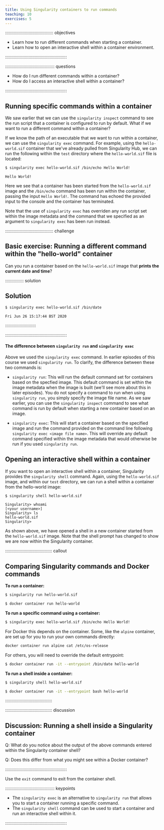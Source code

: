 ```yaml
---
title: Using Singularity containers to run commands
teaching: 10
exercises: 5
---
```


::::::::::::::::::::::::::::::::::::::: objectives

- Learn how to run different commands when starting a container.
- Learn how to open an interactive shell within a container environment.

::::::::::::::::::::::::::::::::::::::::::::::::::

:::::::::::::::::::::::::::::::::::::::: questions

- How do I run different commands within a container?
- How do I access an interactive shell within a container?

::::::::::::::::::::::::::::::::::::::::::::::::::

## Running specific commands within a container

We saw earlier that we can use the `singularity inspect` command to see the run script that a container is configured to run by default. What if we want to run a different command within a container?

If we know the path of an executable that we want to run within a container, we can use the `singularity exec` command. For example, using the `hello-world.sif` container that we've already pulled from Singularity Hub, we can run the following within the `test` directory where the `hello-world.sif` file is located:

```bash
$ singularity exec hello-world.sif /bin/echo Hello World!
```

```output
Hello World!
```

Here we see that a container has been started from the `hello-world.sif` image and the `/bin/echo` command has been run within the container, passing the input `Hello World!`. The command has echoed the provided input to the console and the container has terminated.

Note that the use of `singularity exec` has overriden any run script set within the image metadata and the command that we specified as an argument to `singularity exec` has been run instead.

:::::::::::::::::::::::::::::::::::::::  challenge

## Basic exercise: Running a different command within the "hello-world" container

Can you run a container based on the `hello-world.sif` image that **prints the current date and time**?

:::::::::::::::  solution

## Solution

```bash
$ singularity exec hello-world.sif /bin/date
```

```output
Fri Jun 26 15:17:44 BST 2020
```

:::::::::::::::::::::::::

::::::::::::::::::::::::::::::::::::::::::::::::::

#### **The difference between `singularity run` and `singularity exec`**

Above we used the `singularity exec` command. In earlier episodes of this
course we used `singularity run`. To clarify, the difference between these
two commands is:

- `singularity run`: This will run the default command set for containers
  based on the specfied image. This default command is set within
  the image metadata when the image is built (we'll see more about this
  in later episodes). You do not specify a command to run when using
  `singularity run`, you simply specify the image file name. As we saw
  earlier, you can use the `singularity inspect` command to see what command
  is run by default when starting a new container based on an image.

- `singularity exec`: This will start a container based on the specified
  image and run the command provided on the command line following
  `singularity exec <image file name>`. This will override any default
  command specified within the image metadata that would otherwise be
  run if you used `singularity run`.

## Opening an interactive shell within a container

If you want to open an interactive shell within a container, Singularity provides the `singularity shell` command. Again, using the `hello-world.sif` image, and within our `test` directory, we can run a shell within a container from the hello-world image:

```bash
$ singularity shell hello-world.sif
```

```output
Singularity> whoami
[<your username>]
Singularity> ls
hello-world.sif
Singularity> 
```

As shown above, we have opened a shell in a new container started from the `hello-world.sif` image. Note that the shell prompt has changed to show we are now within the Singularity container.

:::::::::::::::::::::::::::::::::::::: callout

## Comparing Singularity commands and Docker commands

**To run a container:**

```bash
$ singularity run hello-world.sif
```

```bash
$ docker container run hello-world
```

**To run a specific command using a container:**

```bash
$ singularity exec hello-world.sif /bin/echo Hello World!
```

For Docker this depends on the container.
Some, like the `alpine` container, are set up for you to run your own commands directly:
```bash
docker container run alpine cat /etc/os-release
```

For others, you will need to override the default entrypoint:
```bash
$ docker container run -it --entrypoint /bin/date hello-world
```

**To run a shell inside a container:**

```bash
$ singularity shell hello-world.sif
```

```bash
$ docker container run -it --entrypoint bash hello-world
```

::::::::::::::::::::::::::::::::::::::

::::::::::::::::::::::::::::::::::::::  discussion

## Discussion: Running a shell inside a Singularity container

Q: What do you notice about the output of the above commands entered within the Singularity container shell?

Q: Does this differ from what you might see within a Docker container?


::::::::::::::::::::::::::::::::::::::::::::::::::

Use the `exit` command to exit from the container shell.

:::::::::::::::::::::::::::::::::::::::: keypoints

- The `singularity exec` is an alternative to `singularity run` that allows you to start a container running a specific command.
- The `singularity shell` command can be used to start a container and run an interactive shell within it.

::::::::::::::::::::::::::::::::::::::::::::::::::


